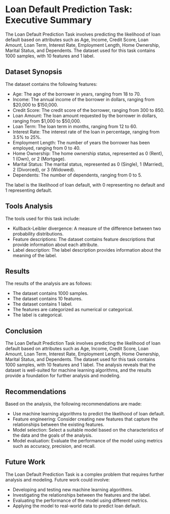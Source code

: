 Loan Default Prediction Task: Executive Summary
=============================================

The Loan Default Prediction Task involves predicting the likelihood of loan default based on attributes such as Age, Income, Credit Score, Loan Amount, Loan Term, Interest Rate, Employment Length, Home Ownership, Marital Status, and Dependents. The dataset used for this task contains 1000 samples, with 10 features and 1 label.

Dataset Synopsis
-------------

The dataset contains the following features:

*   Age: The age of the borrower in years, ranging from 18 to 70.
*   Income: The annual income of the borrower in dollars, ranging from $20,000 to $150,000.
*   Credit Score: The credit score of the borrower, ranging from 300 to 850.
*   Loan Amount: The loan amount requested by the borrower in dollars, ranging from $1,000 to $50,000.
*   Loan Term: The loan term in months, ranging from 12 to 60.
*   Interest Rate: The interest rate of the loan in percentage, ranging from 3.5% to 25%.
*   Employment Length: The number of years the borrower has been employed, ranging from 0 to 40.
*   Home Ownership: The home ownership status, represented as 0 (Rent), 1 (Own), or 2 (Mortgage).
*   Marital Status: The marital status, represented as 0 (Single), 1 (Married), 2 (Divorced), or 3 (Widowed).
*   Dependents: The number of dependents, ranging from 0 to 5.

The label is the likelihood of loan default, with 0 representing no default and 1 representing default.

Tools Analysis
-------------

The tools used for this task include:

*   Kullback-Leibler divergence: A measure of the difference between two probability distributions.
*   Feature descriptions: The dataset contains feature descriptions that provide information about each attribute.
*   Label description: The label description provides information about the meaning of the label.

Results
--------

The results of the analysis are as follows:

*   The dataset contains 1000 samples.
*   The dataset contains 10 features.
*   The dataset contains 1 label.
*   The features are categorized as numerical or categorical.
*   The label is categorical.

Conclusion
----------

The Loan Default Prediction Task involves predicting the likelihood of loan default based on attributes such as Age, Income, Credit Score, Loan Amount, Loan Term, Interest Rate, Employment Length, Home Ownership, Marital Status, and Dependents. The dataset used for this task contains 1000 samples, with 10 features and 1 label. The analysis reveals that the dataset is well-suited for machine learning algorithms, and the results provide a foundation for further analysis and modeling.

Recommendations
--------------

Based on the analysis, the following recommendations are made:

*   Use machine learning algorithms to predict the likelihood of loan default.
*   Feature engineering: Consider creating new features that capture the relationships between the existing features.
*   Model selection: Select a suitable model based on the characteristics of the data and the goals of the analysis.
*   Model evaluation: Evaluate the performance of the model using metrics such as accuracy, precision, and recall.

Future Work
----------

The Loan Default Prediction Task is a complex problem that requires further analysis and modeling. Future work could involve:

*   Developing and testing new machine learning algorithms.
*   Investigating the relationships between the features and the label.
*   Evaluating the performance of the model using different metrics.
*   Applying the model to real-world data to predict loan default.